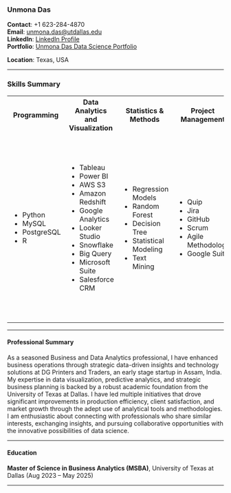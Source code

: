 ### Unmona Das

**Contact**: +1 623-284-4870  
**Email**: [unmona.das@utdallas.edu](mailto:unmona.das@utdallas.edu)  
**LinkedIn**: [LinkedIn Profile](https://www.linkedin.com/in/unmonadas/)  
**Portfolio**: [Unmona Das Data Science Portfolio](https://www.datascienceportfol.io/UnmonaDas)

**Location**: Texas, USA

---

### Skills Summary

<table>
<tr>
<th>Programming</th>
<th>Data Analytics and Visualization</th>
<th>Statistics & Methods</th>
<th>Project Management</th>
<th>Core Competencies</th>
</tr>
<tr>
<td>
<ul>
<li>Python</li>
<li>MySQL</li>
<li>PostgreSQL</li>
<li>R</li>
</ul>
</td>
<td>
<ul>
<li>Tableau</li>
<li>Power BI</li>
<li>AWS S3</li>
<li>Amazon Redshift</li>
<li>Google Analytics</li>
<li>Looker Studio</li>
<li>Snowflake</li>
<li>Big Query</li>
<li>Microsoft Suite</li>
<li>Salesforce CRM</li>
</ul>
</td>
<td>
<ul>
<li>Regression Models</li>
<li>Random Forest</li>
<li>Decision Tree</li>
<li>Statistical Modeling</li>
<li>Text Mining</li>
</ul>
</td>
<td>
<ul>
<li>Quip</li>
<li>Jira</li>
<li>GitHub</li>
<li>Scrum</li>
<li>Agile Methodology</li>
<li>Google Suite</li>
</ul>
</td>
<td>
<ul>
<li>Data Analysis</li>
<li>Data Modelling</li>
<li>Predictive Analytics</li>
<li>Statistical Analysis</li>
<li>Descriptive and Prescriptive Analytics</li>
<li>Data Mining</li>
<li>Data Visualization</li>
<li>Machine Learning</li>
<li>Program Management</li>
<li>Risk Analysis</li>
</ul>
</td>
</tr>
</table>

---

#### Professional Summary
As a seasoned Business and Data Analytics professional, I have enhanced business operations through strategic data-driven insights and technology solutions at DG Printers and Traders, an early stage startup in Assam, India. My expertise in data visualization, predictive analytics, and strategic business planning is backed by a robust academic foundation from the University of Texas at Dallas. I have led multiple initiatives that drove significant improvements in production efficiency, client satisfaction, and market growth through the adept use of analytical tools and methodologies.
I am enthusiastic about connecting with professionals who share similar interests, exchanging insights, and pursuing collaborative opportunities with the innovative possibilities of data science.

---

#### Education

**Master of Science in Business Analytics (MSBA)**, University of Texas at Dallas (Aug 2023 – May 2025)  


---

